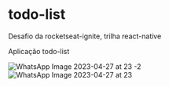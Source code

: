 # todo-list
Desafio da rocketseat-ignite, trilha react-native

Aplicação todo-list

![WhatsApp Image 2023-04-27 at 23 -2](https://user-images.githubusercontent.com/8229999/235043753-825c66d5-7825-4806-811c-ee79fbf11fd4.jpg)
![WhatsApp Image 2023-04-27 at 23](https://user-images.githubusercontent.com/8229999/235043771-82197e34-4d2d-4e47-9c5e-d1bdb018c737.jpg)




